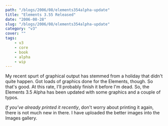 ```yaml
---
path: "/blogs/2006/08/elements354alpha-update"
title: "Elements 3.55 Released"
date: "2006-08-28"
slug: "/blogs/2006/08/elements354alpha-update"
category: "v3"
cover: ""
tags:
    - v3
    - core
    - book
    - alpha
    - wip
---
```

My recent spurt of graphical output has stemmed from a holiday that didn't quite happen. Got loads of graphics done for the Elements, though. So that's good. At this rate, I'll probably finish it before I'm dead. So, the Elements 3.5 Alpha has been updated with some graphics and a couple of typos.

*If you've already printed it recently*, don't worry about printing it again, there is not much new in there. I have uploaded the better images into the Images gallery.
